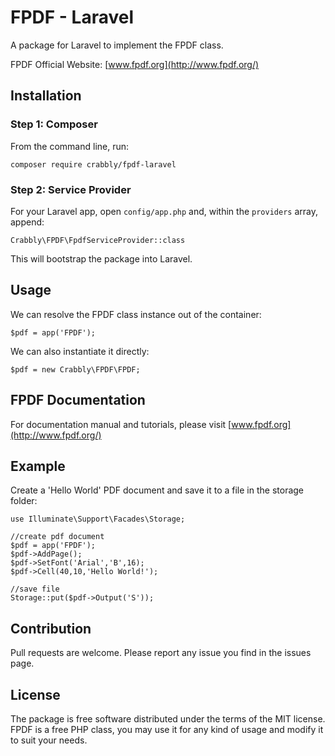 # FPDF - Laravel

A package for Laravel to implement the FPDF class.

FPDF Official Website: 
[www.fpdf.org](http://www.fpdf.org/)


## Installation

### Step 1: Composer

From the command line, run:

```
composer require crabbly/fpdf-laravel
```

### Step 2: Service Provider

For your Laravel app, open `config/app.php` and, within the `providers` array, append:

```
Crabbly\FPDF\FpdfServiceProvider::class
```

This will bootstrap the package into Laravel.


## Usage

We can resolve the FPDF class instance out of the container:

```
$pdf = app('FPDF');

```

We can also instantiate it directly:

```
$pdf = new Crabbly\FPDF\FPDF;
```

## FPDF Documentation

For documentation manual and tutorials, please visit [www.fpdf.org](http://www.fpdf.org/)

## Example

Create a 'Hello World' PDF document and save it to a file in the storage folder:

```
use Illuminate\Support\Facades\Storage;

//create pdf document
$pdf = app('FPDF');
$pdf->AddPage();
$pdf->SetFont('Arial','B',16);
$pdf->Cell(40,10,'Hello World!');

//save file
Storage::put($pdf->Output('S'));
```

## Contribution

Pull requests are welcome.
Please report any issue you find in the issues page.

## License

The package is free software distributed under the terms of the MIT license.
FPDF is a free PHP class, you may use it for any kind of usage and modify it to suit your needs.